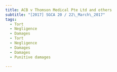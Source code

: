 ```yaml
---
title: ACB v Thomson Medical Pte Ltd and others 
subtitle: "[2017] SGCA 20 / 22\_March\_2017"
tags:
  - Tort
  - Negligence
  - Damages
  - Tort
  - Negligence
  - Damages
  - Damages
  - Punitive damages

---
```


